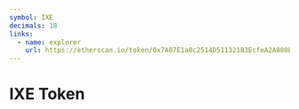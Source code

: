 ```yaml
---
symbol: IXE
decimals: 18
links:
  - name: explorer
    url: https://etherscan.io/token/0x7A07E1a0c2514D51132183EcfeA2A880Ec3b7648
---
```


# IXE Token
